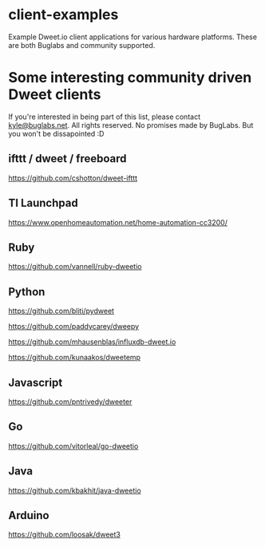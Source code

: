# client-examples
Example Dweet.io client applications for various hardware platforms.  These are both Buglabs and community supported.

# Some interesting community driven Dweet clients
If you're interested in being part of this list, please contact kyle@buglabs.net.  All rights reserved.  No promises made by BugLabs.  But you won't be dissapointed :D

ifttt / dweet / freeboard
-------------------------
https://github.com/cshotton/dweet-ifttt

TI Launchpad
------------
https://www.openhomeautomation.net/home-automation-cc3200/

Ruby
----
https://github.com/vannell/ruby-dweetio

Python
------
https://github.com/bliti/pydweet

https://github.com/paddycarey/dweepy

https://github.com/mhausenblas/influxdb-dweet.io

https://github.com/kunaakos/dweetemp

Javascript
----------
https://github.com/pntrivedy/dweeter

Go
--
https://github.com/vitorleal/go-dweetio

Java
----
https://github.com/kbakhit/java-dweetio

Arduino
-------
https://github.com/loosak/dweet3





